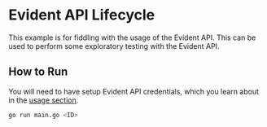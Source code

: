 # Evident API Lifecycle

This example is for fiddling with the usage of the Evident API. This can be used to perform some exploratory testing with the Evident API.

## How to Run

You will need to have setup Evident API credentials, which you learn about in the [usage section](../../README.md).

```bash
go run main.go <ID>
````